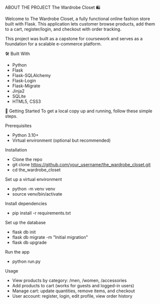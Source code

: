 ABOUT THE PROJECT
The Wardrobe Closet 🛍️

Welcome to The Wardrobe Closet, a fully functional online fashion store built with Flask. This application lets customer browse products, add them to a cart, register/login, and checkout with order tracking. 

This project was built as a capstone for coursework and serves as a foundation for a scalable e-commerce platform.

🛠️ Built With
- Python
- Flask
- Flask-SQLAlchemy
- Flask-Login
- Flask-Migrate
- Jinja2
- SQLite
- HTML5, CSS3

🚀 Getting Started
To get a local copy up and running, follow these simple steps.

Prerequisites
- Python 3.10+
- Virtual environment (optional but recommended)

Installation
- Clone the repo
- git clone https://github.com/your_username/the_wardrobe_closet.git
- cd the_wardrobe_closet

Set up a virtual environment
- python -m venv venv
- source venv/bin/activate

Install dependencies
- pip install -r requirements.txt

Set up the database
- flask db init
- flask db migrate -m "Initial migration"
- flask db upgrade

Run the app
- python run.py 

Usage
- View products by category: /men, /women, /accessories
- Add products to cart (works for guests and logged-in users)
- Manage cart: update quantities, remove items, and checkout
- User account: register, login, edit profile, view order history


